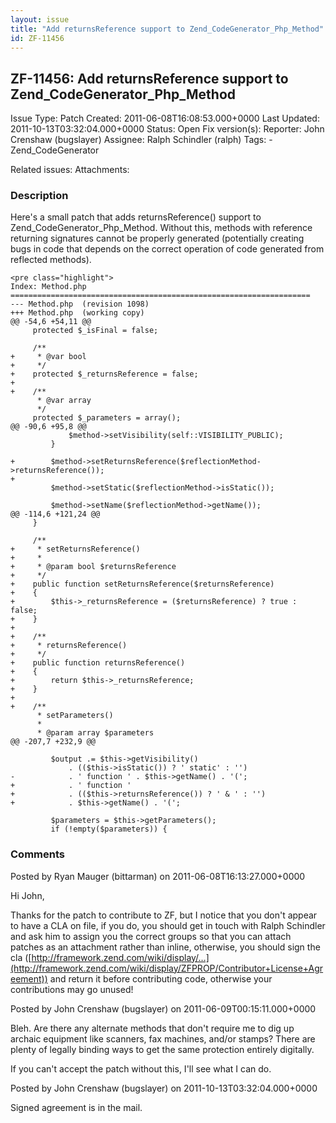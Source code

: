 ```yaml
---
layout: issue
title: "Add returnsReference support to Zend_CodeGenerator_Php_Method"
id: ZF-11456
---
```


ZF-11456: Add returnsReference support to Zend\_CodeGenerator\_Php\_Method
--------------------------------------------------------------------------

 Issue Type: Patch Created: 2011-06-08T16:08:53.000+0000 Last Updated: 2011-10-13T03:32:04.000+0000 Status: Open Fix version(s): 
 Reporter:  John Crenshaw (bugslayer)  Assignee:  Ralph Schindler (ralph)  Tags: - Zend\_CodeGenerator
 
 Related issues: 
 Attachments: 
### Description

Here's a small patch that adds returnsReference() support to Zend\_CodeGenerator\_Php\_Method. Without this, methods with reference returning signatures cannot be properly generated (potentially creating bugs in code that depends on the correct operation of code generated from reflected methods).

 
    <pre class="highlight">
    Index: Method.php
    ===================================================================
    --- Method.php  (revision 1098)
    +++ Method.php  (working copy)
    @@ -54,6 +54,11 @@
         protected $_isFinal = false;
     
         /**
    +     * @var bool
    +     */
    +    protected $_returnsReference = false;
    +    
    +    /**
          * @var array
          */
         protected $_parameters = array();
    @@ -90,6 +95,8 @@
                 $method->setVisibility(self::VISIBILITY_PUBLIC);
             }
     
    +        $method->setReturnsReference($reflectionMethod->returnsReference());
    +
             $method->setStatic($reflectionMethod->isStatic());
     
             $method->setName($reflectionMethod->getName());
    @@ -114,6 +121,24 @@
         }
     
         /**
    +     * setReturnsReference()
    +     *
    +     * @param bool $returnsReference
    +     */
    +    public function setReturnsReference($returnsReference)
    +    {
    +        $this->_returnsReference = ($returnsReference) ? true : false;
    +    }
    +
    +    /**
    +     * returnsReference()
    +     */
    +    public function returnsReference()
    +    {
    +        return $this->_returnsReference;
    +    }
    +    
    +    /**
          * setParameters()
          *
          * @param array $parameters
    @@ -207,7 +232,9 @@
     
             $output .= $this->getVisibility()
                 . (($this->isStatic()) ? ' static' : '')
    -            . ' function ' . $this->getName() . '(';
    +            . ' function '
    +            . (($this->returnsReference()) ? ' & ' : '')
    +            . $this->getName() . '(';
     
             $parameters = $this->getParameters();
             if (!empty($parameters)) {


 

 

### Comments

Posted by Ryan Mauger (bittarman) on 2011-06-08T16:13:27.000+0000

Hi John,

Thanks for the patch to contribute to ZF, but I notice that you don't appear to have a CLA on file, if you do, you should get in touch with Ralph Schindler and ask him to assign you the correct groups so that you can attach patches as an attachment rather than inline, otherwise, you should sign the cla ([http://framework.zend.com/wiki/display/…](http://framework.zend.com/wiki/display/ZFPROP/Contributor+License+Agreement)) and return it before contributing code, otherwise your contributions may go unused!

 

 

Posted by John Crenshaw (bugslayer) on 2011-06-09T00:15:11.000+0000

Bleh. Are there any alternate methods that don't require me to dig up archaic equipment like scanners, fax machines, and/or stamps? There are plenty of legally binding ways to get the same protection entirely digitally.

If you can't accept the patch without this, I'll see what I can do.

 

 

Posted by John Crenshaw (bugslayer) on 2011-10-13T03:32:04.000+0000

Signed agreement is in the mail.

 

 